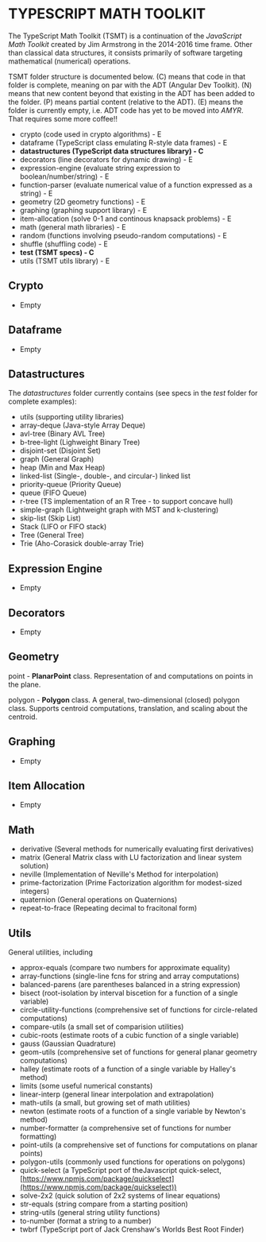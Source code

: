 # TYPESCRIPT MATH TOOLKIT

The TypeScript Math Toolkit (TSMT) is a continuation of the _JavaScript Math Toolkit_ created by Jim Armstrong in the 2014-2016 time frame.  Other than classical data structures, it consists primarily of software targeting mathematical (numerical) operations.

TSMT folder structure is documented below. (C) means that code in that folder is complete, meaning on par with the ADT (Angular Dev Toolkit).  (N) means that new content beyond that existing in the ADT has been added to the folder. (P) means partial content (relative to the ADT).  (E) means the folder is currently empty, i.e. ADT code has yet to be moved into _AMYR_.  That requires some more coffee!!

- crypto (code used in crypto algorithms) - E
- dataframe (TypeScript class emulating R-style data frames) - E
- **datastructures (TypeScript data structures library) - C**
- decorators (line decorators for dynamic drawing) - E
- expression-engine (evaluate string expression to boolean/number/string) - E
- function-parser (evaluate numerical value of a function expressed as a string) - E
- geometry (2D geometry functions) - E
- graphing (graphing support library) - E
- item-allocation (solve 0-1 and continous knapsack problems) - E
- math (general math libraries) - E
- random (functions involving pseudo-random computations) - E
- shuffle (shuffling code) - E
- **test (TSMT specs) - C**
- utils (TSMT utils library) - E

## Crypto
  - Empty

## Dataframe
  - Empty

## Datastructures

  The _datastructures_ folder currently contains (see specs in the _test_ folder for complete examples):

  - utils (supporting utility libraries)
  - array-deque (Java-style Array Deque)
  - avl-tree (Binary AVL Tree)
  - b-tree-light (Lighweight Binary Tree)
  - disjoint-set (Disjoint Set)
  - graph (General Graph)
  - heap (Min and Max Heap)
  - linked-list (Single-, double-, and circular-) linked list
  - priority-queue (Priority Queue)
  - queue (FIFO Queue)
  - r-tree (TS implementation of an R Tree - to support concave hull)
  - simple-graph (Lightweight graph with MST and k-clustering)
  - skip-list (Skip List)
  - Stack (LIFO or FIFO stack)
  - Tree (General Tree)
  - Trie (Aho-Corasick double-array Trie)

## Expression Engine

  - Empty

## Decorators

  - Empty

## Geometry

  point - **PlanarPoint** class.  Representation of and computations on points in the plane.

  polygon - **Polygon** class. A general, two-dimensional (closed) polygon class.  Supports centroid computations, translation, and scaling about the centroid.

## Graphing

  - Empty

## Item Allocation

  - Empty

## Math

 - derivative (Several methods for numerically evaluating first derivatives)
 - matrix (General Matrix class with LU factorization and linear system solution)
 - neville (Implementation of Neville's Method for interpolation)
 - prime-factorization (Prime Factorization algorithm for modest-sized integers)
 - quaternion (General operations on Quaternions)
 - repeat-to-frace (Repeating decimal to fracitonal form)

## Utils

General utilities, including

- approx-equals (compare two numbers for approximate equality)
- array-functions (single-line fcns for string and array computations)
- balanced-parens (are parentheses balanced in a string expression)
- bisect (root-isolation by interval biscetion for a function of a single variable)
- circle-utility-functions (comprehensive set of functions for circle-related computations)
- compare-utils (a small set of comparision utilities)
- cubic-roots (estimate roots of a cubic function of a single variable)
- gauss (Gaussian Quadrature)
- geom-utils (comprehensive set of functions for general planar geometry computations)
- halley (estimate roots of a function of a single variable by Halley's method)
- limits (some useful numerical constants)
- linear-interp (general linear interpolation and extrapolation)
- math-utils (a small, but growing set of math utilities)
- newton (estimate roots of a function of a single variable by Newton's method)
- number-formatter (a comprehensive set of functions for number formatting)
- point-utils (a comprehensive set of functions for computations on planar points)
- polygon-utils (commonly used functions for operations on polygons)
- quick-select (a TypeScript port of theJavascript quick-select, [https://www.npmjs.com/package/quickselect](https://www.npmjs.com/package/quickselect))
- solve-2x2 (quick solution of 2x2 systems of linear equations)
- str-equals (string compare from a starting position)
- string-utils (general string utility functions)
- to-number (format a string to a number)
- twbrf (TypeScript port of Jack Crenshaw's Worlds Best Root Finder)

